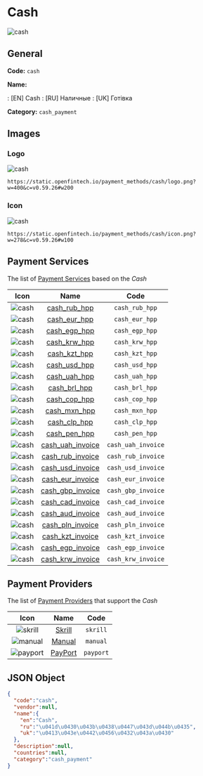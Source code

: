 
# Cash 
![cash](https://static.openfintech.io/payment_methods/cash/logo.png?w=400&c=v0.59.26#w200)  

## General 
**Code:** `cash` 
 
**Name:** 
 
:	[EN] Cash 
:	[RU] Наличные 
:	[UK] Готівка 
 
**Category:** `cash_payment` 
 

## Images 

### Logo 
![cash](https://static.openfintech.io/payment_methods/cash/logo.png?w=400&c=v0.59.26#w200)  

```
https://static.openfintech.io/payment_methods/cash/logo.png?w=400&c=v0.59.26#w200
```  

### Icon 
![cash](https://static.openfintech.io/payment_methods/cash/icon.png?w=278&c=v0.59.26#w100)  

```
https://static.openfintech.io/payment_methods/cash/icon.png?w=278&c=v0.59.26#w100
```  

## Payment Services 
 
The list of [Payment Services](/payment-services/) based on the _Cash_ 

|Icon|Name|Code| 
|:---:|:---:|:---:| 
|![cash](https://static.openfintech.io/payment_methods/cash/icon.png?w=278&c=v0.59.26#w100) |[cash_rub_hpp](/payment-services/cash_rub_hpp/)|`cash_rub_hpp`| 
|![cash](https://static.openfintech.io/payment_methods/cash/icon.png?w=278&c=v0.59.26#w100) |[cash_eur_hpp](/payment-services/cash_eur_hpp/)|`cash_eur_hpp`| 
|![cash](https://static.openfintech.io/payment_methods/cash/icon.png?w=278&c=v0.59.26#w100) |[cash_egp_hpp](/payment-services/cash_egp_hpp/)|`cash_egp_hpp`| 
|![cash](https://static.openfintech.io/payment_methods/cash/icon.png?w=278&c=v0.59.26#w100) |[cash_krw_hpp](/payment-services/cash_krw_hpp/)|`cash_krw_hpp`| 
|![cash](https://static.openfintech.io/payment_methods/cash/icon.png?w=278&c=v0.59.26#w100) |[cash_kzt_hpp](/payment-services/cash_kzt_hpp/)|`cash_kzt_hpp`| 
|![cash](https://static.openfintech.io/payment_methods/cash/icon.png?w=278&c=v0.59.26#w100) |[cash_usd_hpp](/payment-services/cash_usd_hpp/)|`cash_usd_hpp`| 
|![cash](https://static.openfintech.io/payment_methods/cash/icon.png?w=278&c=v0.59.26#w100) |[cash_uah_hpp](/payment-services/cash_uah_hpp/)|`cash_uah_hpp`| 
|![cash](https://static.openfintech.io/payment_methods/cash/icon.png?w=278&c=v0.59.26#w100) |[cash_brl_hpp](/payment-services/cash_brl_hpp/)|`cash_brl_hpp`| 
|![cash](https://static.openfintech.io/payment_methods/cash/icon.png?w=278&c=v0.59.26#w100) |[cash_cop_hpp](/payment-services/cash_cop_hpp/)|`cash_cop_hpp`| 
|![cash](https://static.openfintech.io/payment_methods/cash/icon.png?w=278&c=v0.59.26#w100) |[cash_mxn_hpp](/payment-services/cash_mxn_hpp/)|`cash_mxn_hpp`| 
|![cash](https://static.openfintech.io/payment_methods/cash/icon.png?w=278&c=v0.59.26#w100) |[cash_clp_hpp](/payment-services/cash_clp_hpp/)|`cash_clp_hpp`| 
|![cash](https://static.openfintech.io/payment_methods/cash/icon.png?w=278&c=v0.59.26#w100) |[cash_pen_hpp](/payment-services/cash_pen_hpp/)|`cash_pen_hpp`| 
|![cash](https://static.openfintech.io/payment_methods/cash/icon.png?w=278&c=v0.59.26#w100) |[cash_uah_invoice](/payment-services/cash_uah_invoice/)|`cash_uah_invoice`| 
|![cash](https://static.openfintech.io/payment_methods/cash/icon.png?w=278&c=v0.59.26#w100) |[cash_rub_invoice](/payment-services/cash_rub_invoice/)|`cash_rub_invoice`| 
|![cash](https://static.openfintech.io/payment_methods/cash/icon.png?w=278&c=v0.59.26#w100) |[cash_usd_invoice](/payment-services/cash_usd_invoice/)|`cash_usd_invoice`| 
|![cash](https://static.openfintech.io/payment_methods/cash/icon.png?w=278&c=v0.59.26#w100) |[cash_eur_invoice](/payment-services/cash_eur_invoice/)|`cash_eur_invoice`| 
|![cash](https://static.openfintech.io/payment_methods/cash/icon.png?w=278&c=v0.59.26#w100) |[cash_gbp_invoice](/payment-services/cash_gbp_invoice/)|`cash_gbp_invoice`| 
|![cash](https://static.openfintech.io/payment_methods/cash/icon.png?w=278&c=v0.59.26#w100) |[cash_cad_invoice](/payment-services/cash_cad_invoice/)|`cash_cad_invoice`| 
|![cash](https://static.openfintech.io/payment_methods/cash/icon.png?w=278&c=v0.59.26#w100) |[cash_aud_invoice](/payment-services/cash_aud_invoice/)|`cash_aud_invoice`| 
|![cash](https://static.openfintech.io/payment_methods/cash/icon.png?w=278&c=v0.59.26#w100) |[cash_pln_invoice](/payment-services/cash_pln_invoice/)|`cash_pln_invoice`| 
|![cash](https://static.openfintech.io/payment_methods/cash/icon.png?w=278&c=v0.59.26#w100) |[cash_kzt_invoice](/payment-services/cash_kzt_invoice/)|`cash_kzt_invoice`| 
|![cash](https://static.openfintech.io/payment_methods/cash/icon.png?w=278&c=v0.59.26#w100) |[cash_egp_invoice](/payment-services/cash_egp_invoice/)|`cash_egp_invoice`| 
|![cash](https://static.openfintech.io/payment_methods/cash/icon.png?w=278&c=v0.59.26#w100) |[cash_krw_invoice](/payment-services/cash_krw_invoice/)|`cash_krw_invoice`| 
 

## Payment Providers 
 
The list of [Payment Providers](/payment-providers/) that support the _Cash_ 

|Icon|Name|Code| 
|:---:|:---:|:---:| 
|![skrill](https://static.openfintech.io/payment_providers/skrill/icon.svg?w=278&c=v0.59.26#w100) |[Skrill](/payment-providers/skrill/)|`skrill`| 
|![manual](https://static.openfintech.io/payment_providers/manual/icon.svg?w=278&c=v0.59.26#w100) |[Manual](/payment-providers/manual/)|`manual`| 
|![payport](https://static.openfintech.io/payment_providers/payport/icon.svg?w=278&c=v0.59.26#w100) |[PayPort](/payment-providers/payport/)|`payport`| 
 

## JSON Object 

```json
{
  "code":"cash",
  "vendor":null,
  "name":{
    "en":"Cash",
    "ru":"\u041d\u0430\u043b\u0438\u0447\u043d\u044b\u0435",
    "uk":"\u0413\u043e\u0442\u0456\u0432\u043a\u0430"
  },
  "description":null,
  "countries":null,
  "category":"cash_payment"
}
```  
